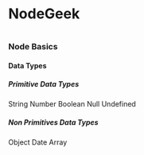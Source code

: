 <h1>NodeGeek<h1>

<h3>Node Basics</h3>

<h4>Data Types</h4>

<h5>Primitive Data Types</h5>
String Number Boolean Null Undefined

<h5>Non Primitives Data Types</h5>
Object Date Array



